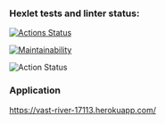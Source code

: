### Hexlet tests and linter status:

[![Actions Status](https://github.com/temirKhan42/frontend-project-lvl4/workflows/hexlet-check/badge.svg)](https://github.com/temirKhan42/frontend-project-lvl4/actions)

[![Maintainability](https://api.codeclimate.com/v1/badges/dda63734ba3e85bf6ab0/maintainability)](https://codeclimate.com/github/temirKhan42/frontend-project-lvl4/maintainability)

![Action Status](https://github.com/temirKhan42/frontend-project-lvl4/actions/workflows/node.js.yml/badge.svg)

### Application

https://vast-river-17113.herokuapp.com/
